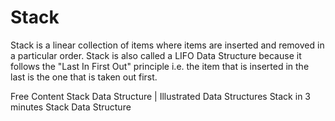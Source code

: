 # Stack

Stack is a linear collection of items where items are inserted and removed in a particular order. Stack is also called a LIFO Data Structure because it follows the "Last In First Out" principle i.e. the item that is inserted in the last is the one that is taken out first.

<ResourceGroupTitle>Free Content</ResourceGroupTitle>
<BadgeLink colorScheme='red' badgeText='Watch' href='https://www.youtube.com/watch?v=I5lq6sCuABE'>Stack Data Structure | Illustrated Data Structures</BadgeLink>
<BadgeLink colorScheme='red' badgeText='Watch' href='https://www.youtube.com/watch?v=KcT3aVgrrpU'>Stack in 3 minutes</BadgeLink>
<BadgeLink colorScheme='red' badgeText='Watch' href='https://www.coursera.org/lecture/data-structures/stacks-UdKzQ'>Stack Data Structure</BadgeLink>




